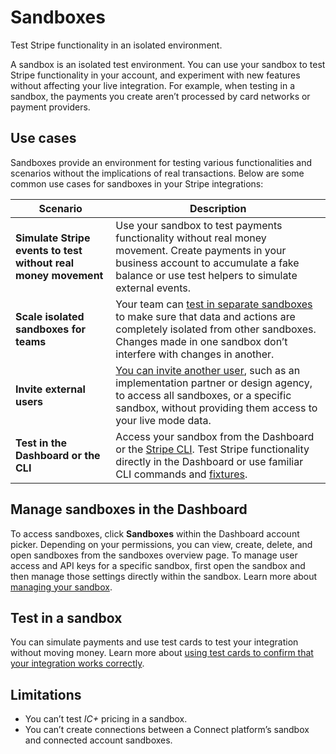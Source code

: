 # Sandboxes

Test Stripe functionality in an isolated environment.

A sandbox is an isolated test environment. You can use your sandbox to test Stripe functionality in your account, and experiment with new features without affecting your live integration. For example, when testing in a sandbox, the payments you create aren’t processed by card networks or payment providers.

## Use cases

Sandboxes provide an environment for testing various functionalities and scenarios without the implications of real transactions. Below are some common use cases for sandboxes in your Stripe integrations:

| Scenario                                                       | Description                                                                                                                                                                                                                                                                                     |
| -------------------------------------------------------------- | ----------------------------------------------------------------------------------------------------------------------------------------------------------------------------------------------------------------------------------------------------------------------------------------------- |
| **Simulate Stripe events to test without real money movement** | Use your sandbox to test payments functionality without real money movement. Create payments in your business account to accumulate a fake balance or use test helpers to simulate external events.                                                                                             |
| **Scale isolated sandboxes for teams**                         | Your team can [test in separate sandboxes](https://docs.stripe.com/sandboxes/dashboard/manage.md#create-a-sandbox) to make sure that data and actions are completely isolated from other sandboxes. Changes made in one sandbox don’t interfere with changes in another.                        |
| **Invite external users**                                      | [You can invite another user](https://docs.stripe.com/sandboxes/dashboard/manage-access.md#grant-users-access-to-a-specific-sandbox), such as an implementation partner or design agency, to access all sandboxes, or a specific sandbox, without providing them access to your live mode data. |
| **Test in the Dashboard or the CLI**                           | Access your sandbox from the Dashboard or the [Stripe CLI](https://docs.stripe.com/stripe-cli/overview.md). Test Stripe functionality directly in the Dashboard or use familiar CLI commands and [fixtures](https://docs.stripe.com/cli/fixtures).                                              |

## Manage sandboxes in the Dashboard

To access sandboxes, click **Sandboxes** within the Dashboard account picker. Depending on your permissions, you can view, create, delete, and open sandboxes from the sandboxes overview page. To manage user access and API keys for a specific sandbox, first open the sandbox and then manage those settings directly within the sandbox. Learn more about [managing your sandbox](https://docs.stripe.com/sandboxes/dashboard/manage.md).

## Test in a sandbox

You can simulate payments and use test cards to test your integration without moving money. Learn more about [using test cards to confirm that your integration works correctly](https://docs.stripe.com/testing.md).

## Limitations

- You can’t test *IC+* pricing in a sandbox.
- You can’t create connections between a Connect platform’s sandbox and connected account sandboxes.
